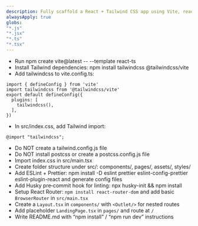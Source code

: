 ```yaml
---
description: Fully scaffold a React + Tailwind CSS app using Vite, ready for landing‑page development
alwaysApply: true
globs:
"*.js"
"*.jsx"
"*.ts"
"*.tsx"
---
```


- Run npm create vite@latest -- --template react-ts
- Install Tailwind dependencies: npm install tailwindcss @tailwindcss/vite
- Add tailwindcss to vite.config.ts:
```
import { defineConfig } from 'vite'
import tailwindcss from '@tailwindcss/vite'
export default defineConfig({
  plugins: [
    tailwindcss(),
  ],
})
```
- In src/index.css, add Tailwind import: 
```
@import "tailwindcss";
```
- Do NOT create a tailwind.config.js file
- Do NOT install postcss or create a postcss.config.js file
- Import index.css in src/main.tsx
- Create folder structure under src/: components/, pages/, assets/, styles/
- Add ESLint + Prettier: npm install -D eslint prettier eslint-config-prettier eslint-plugin-react and generate config files
- Add Husky pre‑commit hook for linting: npx husky-init && npm install
- Setup React Router: `npm install react-router-dom` and add basic `BrowserRouter` in `src/main.tsx`  
- Create a `Layout.tsx` in `components/` with `<Outlet/>` for nested routes  
- Add placeholder `LandingPage.tsx` in `pages/` and route at `/`
- Write README.md with “npm install” / “npm run dev” instructions
